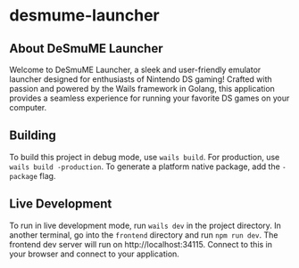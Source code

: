 # desmume-launcher

## About DeSmuME Launcher

Welcome to DeSmuME Launcher, a sleek and user-friendly emulator launcher designed for enthusiasts of Nintendo DS gaming! Crafted with passion and powered by the Wails framework in Golang, this application provides a seamless experience for running your favorite DS games on your computer.

## Building

To build this project in debug mode, use `wails build`. For production, use `wails build -production`.
To generate a platform native package, add the `-package` flag.

## Live Development

To run in live development mode, run `wails dev` in the project directory. In another terminal, go into the `frontend`
directory and run `npm run dev`. The frontend dev server will run on http://localhost:34115. Connect to this
in your browser and connect to your application.
